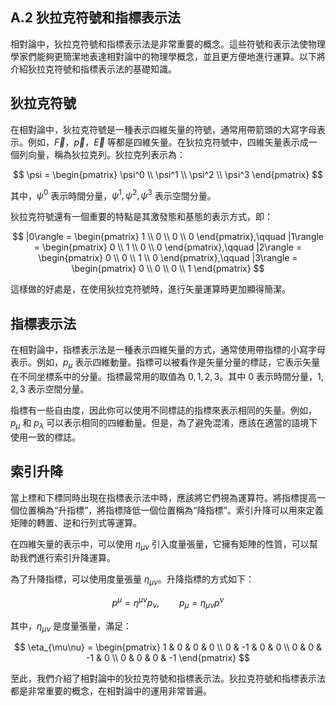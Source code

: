 ## A.2 狄拉克符號和指標表示法

相對論中，狄拉克符號和指標表示法是非常重要的概念。這些符號和表示法使物理學家們能夠更簡潔地表達相對論中的物理學概念，並且更方便地進行運算。以下將介紹狄拉克符號和指標表示法的基礎知識。

## 狄拉克符號

在相對論中，狄拉克符號是一種表示四維矢量的符號，通常用帶箭頭的大寫字母表示。例如，$\vec{F}$，$\vec{p}$，$\vec{E}$ 等都是四維矢量。在狄拉克符號中，四維矢量表示成一個列向量，稱為狄拉克列。狄拉克列表示為：

$$
\psi = \begin{pmatrix}
\psi^0 \\
\psi^1 \\
\psi^2 \\
\psi^3
\end{pmatrix}
$$

其中，$\psi^0$ 表示時間分量，$\psi^1, \psi^2, \psi^3$ 表示空間分量。

狄拉克符號還有一個重要的特點是其激發態和基態的表示方式，即：

$$
|0\rangle = \begin{pmatrix}
1 \\
0 \\
0 \\
0
\end{pmatrix},\qquad
|1\rangle = \begin{pmatrix}
0 \\
1 \\
0 \\
0
\end{pmatrix},\qquad
|2\rangle = \begin{pmatrix}
0 \\
0 \\
1 \\
0
\end{pmatrix},\qquad
|3\rangle = \begin{pmatrix}
0 \\
0 \\
0 \\
1
\end{pmatrix}
$$

這樣做的好處是，在使用狄拉克符號時，進行矢量運算時更加顯得簡潔。

## 指標表示法

在相對論中，指標表示法是一種表示四維矢量的方式，通常使用帶指標的小寫字母表示。例如，$p_{\mu}$ 表示四維動量。指標可以被看作是矢量分量的標誌，它表示矢量在不同坐標系中的分量。指標最常用的取值為 $0, 1, 2, 3$。其中 $0$ 表示時間分量，$1, 2, 3$ 表示空間分量。

指標有一些自由度，因此你可以使用不同標誌的指標來表示相同的矢量。例如，$p_{\mu}$ 和 $p_{\lambda}$ 可以表示相同的四維動量。但是，為了避免混淆，應該在適當的語境下使用一致的標誌。

## 索引升降

當上標和下標同時出現在指標表示法中時，應該將它們視為運算符。將指標提高一個位置稱為“升指標”，將指標降低一個位置稱為“降指標”。索引升降可以用來定義矩陣的轉置、逆和行列式等運算。

在四維矢量的表示中，可以使用 $\eta_{\mu\nu}$ 引入度量張量，它擁有矩陣的性質，可以幫助我們進行索引升降運算。

為了升降指標，可以使用度量張量 $\eta_{\mu\nu}$。升降指標的方式如下：

$$
p^\mu = \eta^{\mu\nu}p_\nu,\qquad p_\mu = \eta_{\mu\nu}p^\nu
$$

其中，$\eta_{\mu\nu}$ 是度量張量，滿足：

$$
\eta_{\mu\nu} = \begin{pmatrix}
1 & 0 & 0 & 0 \\
0 & -1 & 0 & 0 \\
0 & 0 & -1 & 0 \\
0 & 0 & 0 & -1
\end{pmatrix}
$$

至此，我們介紹了相對論中的狄拉克符號和指標表示法。狄拉克符號和指標表示法都是非常重要的概念，在相對論中的運用非常普遍。